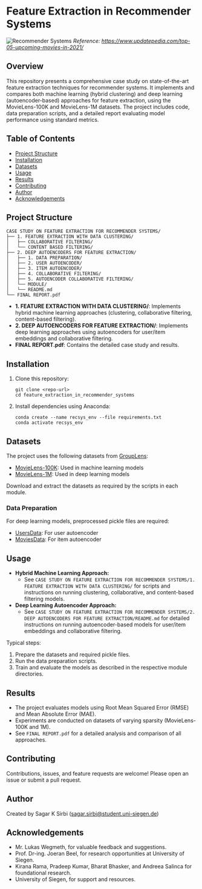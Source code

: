 # Feature Extraction in Recommender Systems

![Recommender Systems](https://user-images.githubusercontent.com/89741376/218879722-22e4d3b6-c86c-4e44-a0c6-571eb9a7019a.jpg)
*Reference: https://www.updatepedia.com/top-05-upcoming-movies-in-2021/*

## Overview
This repository presents a comprehensive case study on state-of-the-art feature extraction techniques for recommender systems. It implements and compares both machine learning (hybrid clustering) and deep learning (autoencoder-based) approaches for feature extraction, using the MovieLens-100K and MovieLens-1M datasets. The project includes code, data preparation scripts, and a detailed report evaluating model performance using standard metrics.

## Table of Contents
- [Project Structure](#project-structure)
- [Installation](#installation)
- [Datasets](#datasets)
- [Usage](#usage)
- [Results](#results)
- [Contributing](#contributing)
- [Author](#author)
- [Acknowledgements](#acknowledgements)

## Project Structure
```
CASE STUDY ON FEATURE EXTRACTION FOR RECOMMENDER SYSTEMS/
├── 1. FEATURE EXTRACTION WITH DATA CLUSTERING/
│   ├── COLLABORATIVE FILTERING/
│   └── CONTENT BASED FILTERING/
├── 2. DEEP AUTOENCODERS FOR FEATURE EXTRACTION/
│   ├── 1. DATA PREPARATION/
│   ├── 2. USER AUTOENCODER/
│   ├── 3. ITEM AUTOENCODER/
│   ├── 4. COLLABORATIVE FILTERING/
│   ├── 5. AUTOENCODER COLLABORATIVE FILTERING/
│   └── MODULE/
│   └── README.md
└── FINAL REPORT.pdf
```
- **1. FEATURE EXTRACTION WITH DATA CLUSTERING/**: Implements hybrid machine learning approaches (clustering, collaborative filtering, content-based filtering).
- **2. DEEP AUTOENCODERS FOR FEATURE EXTRACTION/**: Implements deep learning approaches using autoencoders for user/item embeddings and collaborative filtering.
- **FINAL REPORT.pdf**: Contains the detailed case study and results.

## Installation
1. Clone this repository:
   ```
   git clone <repo-url>
   cd feature_extraction_in_recommender_systems
   ```
2. Install dependencies using Anaconda:
   ```
   conda create --name recsys_env --file requirements.txt
   conda activate recsys_env
   ```

## Datasets
The project uses the following datasets from [GroupLens](https://grouplens.org/datasets/movielens/):
- [MovieLens-100K](https://files.grouplens.org/datasets/movielens/ml-100k.zip): Used in machine learning models
- [MovieLens-1M](https://files.grouplens.org/datasets/movielens/ml-1m.zip): Used in deep learning models

Download and extract the datasets as required by the scripts in each module.

### Data Preparation
For deep learning models, preprocessed pickle files are required:
- [UsersData](https://drive.google.com/file/d/1zdAGWRK4LY1f0FpladJBjWHbozmYbd-8/view?usp=share_link): For user autoencoder
- [MoviesData](https://drive.google.com/file/d/1B2uOP7YZYpPkP7pJOTRtGR5pdlB5kJlG/view?usp=share_link): For item autoencoder

## Usage
- **Hybrid Machine Learning Approach:**
  - See `CASE STUDY ON FEATURE EXTRACTION FOR RECOMMENDER SYSTEMS/1. FEATURE EXTRACTION WITH DATA CLUSTERING/` for scripts and instructions on running clustering, collaborative, and content-based filtering models.
- **Deep Learning Autoencoder Approach:**
  - See `CASE STUDY ON FEATURE EXTRACTION FOR RECOMMENDER SYSTEMS/2. DEEP AUTOENCODERS FOR FEATURE EXTRACTION/README.md` for detailed instructions on running autoencoder-based models for user/item embeddings and collaborative filtering.

Typical steps:
1. Prepare the datasets and required pickle files.
2. Run the data preparation scripts.
3. Train and evaluate the models as described in the respective module directories.

## Results
- The project evaluates models using Root Mean Squared Error (RMSE) and Mean Absolute Error (MAE).
- Experiments are conducted on datasets of varying sparsity (MovieLens-100K and 1M).
- See `FINAL REPORT.pdf` for a detailed analysis and comparison of all approaches.

## Contributing
Contributions, issues, and feature requests are welcome! Please open an issue or submit a pull request.

## Author
Created by Sagar K Sirbi (sagar.sirbi@student.uni-siegen.de)

## Acknowledgements
- Mr. Lukas Wegmeth, for valuable feedback and suggestions.
- Prof. Dr-ing. Joeran Beel, for research opportunities at University of Siegen.
- Kirana Rama, Pradeep Kumar, Bharat Bhasker, and Andreea Salinca for foundational research.
- University of Siegen, for support and resources.
